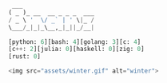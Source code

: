 <!-- start -->

```python
 ___
( _ )_ __  __ _ _ _  ___
/ _ \ '  \/ _` | ' \|_ /
\___/_|_|_\__,_|_||_/__|

[python: 6][bash: 4][golang: 3][c: 4]
[c++: 2][julia: 0][haskell: 0][zig: 0]
[rust: 0]

<img src="assets/winter.gif" alt="winter">
```
  
<!-- end -->
